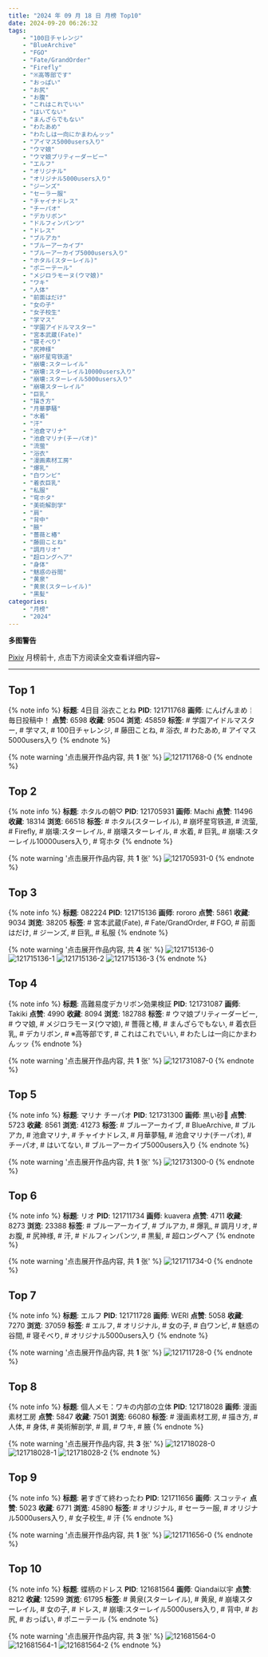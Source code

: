 ```yaml
---
title: "2024 年 09 月 18 日 月榜 Top10"
date: 2024-09-20 06:26:32
tags:
    - "100日チャレンジ"
    - "BlueArchive"
    - "FGO"
    - "Fate/GrandOrder"
    - "Firefly"
    - "※高等部です"
    - "おっぱい"
    - "お尻"
    - "お腹"
    - "これはこれでいい"
    - "はいてない"
    - "まんざらでもない"
    - "わたあめ"
    - "わたしは一向にかまわんッッ"
    - "アイマス5000users入り"
    - "ウマ娘"
    - "ウマ娘プリティーダービー"
    - "エルフ"
    - "オリジナル"
    - "オリジナル5000users入り"
    - "ジーンズ"
    - "セーラー服"
    - "チャイナドレス"
    - "チーパオ"
    - "デカリボン"
    - "ドルフィンパンツ"
    - "ドレス"
    - "ブルアカ"
    - "ブルーアーカイブ"
    - "ブルーアーカイブ5000users入り"
    - "ホタル(スターレイル)"
    - "ポニーテール"
    - "メジロラモーヌ(ウマ娘)"
    - "ワキ"
    - "人体"
    - "前面はだけ"
    - "女の子"
    - "女子校生"
    - "学マス"
    - "学園アイドルマスター"
    - "宮本武蔵(Fate)"
    - "寝そべり"
    - "尻神様"
    - "崩坏星穹铁道"
    - "崩壊:スターレイル"
    - "崩壊:スターレイル10000users入り"
    - "崩壊:スターレイル5000users入り"
    - "崩壊スターレイル"
    - "巨乳"
    - "描き方"
    - "月華夢騒"
    - "水着"
    - "汗"
    - "池倉マリナ"
    - "池倉マリナ(チーパオ)"
    - "流萤"
    - "浴衣"
    - "漫画素材工房"
    - "爆乳"
    - "白ワンピ"
    - "着衣巨乳"
    - "私服"
    - "穹ホタ"
    - "美術解剖学"
    - "肩"
    - "背中"
    - "腋"
    - "薔薇と椿"
    - "藤田ことね"
    - "調月リオ"
    - "超ロングヘア"
    - "身体"
    - "魅惑の谷間"
    - "黄泉"
    - "黄泉(スターレイル)"
    - "黒髪"
categories:
    - "月榜"
    - "2024"
---
```


<i class="fa fa-triangle-exclamation"></i>**多图警告**<i class="fa fa-triangle-exclamation"></i>

[Pixiv](https://www.pixiv.net/) 月榜前十, 点击下方阅读全文查看详细内容~

<!-- more -->

---

## Top 1

{% note info %}
**标题**: 4日目 浴衣ことね
**PID**: 121711768 **画师**: にんげんまめ￤毎日投稿中！
**点赞**: 6598 **收藏**: 9504 **浏览**: 45859
**标签**: # 学園アイドルマスター, # 学マス, # 100日チャレンジ, # 藤田ことね, # 浴衣, # わたあめ, # アイマス5000users入り
{% endnote %}

{% note warning '点击展开作品内容, 共 **1** 张' %}
![121711768-0](https://i.pixiv.re/img-original/img/2024/08/22/00/00/41/121711768_p0.png)
{% endnote %}

## Top 2

{% note info %}
**标题**: ホタルの朝♡
**PID**: 121705931 **画师**: Machi
**点赞**: 11496 **收藏**: 18314 **浏览**: 66518
**标签**: # ホタル(スターレイル), # 崩坏星穹铁道, # 流萤, # Firefly, # 崩壊:スターレイル, # 崩壊スターレイル, # 水着, # 巨乳, # 崩壊:スターレイル10000users入り, # 穹ホタ
{% endnote %}

{% note warning '点击展开作品内容, 共 **1** 张' %}
![121705931-0](https://i.pixiv.re/img-original/img/2024/08/21/21/31/44/121705931_p0.jpg)
{% endnote %}

## Top 3

{% note info %}
**标题**: 082224
**PID**: 121715136 **画师**: rororo
**点赞**: 5861 **收藏**: 9034 **浏览**: 38205
**标签**: # 宮本武蔵(Fate), # Fate/GrandOrder, # FGO, # 前面はだけ, # ジーンズ, # 巨乳, # 私服
{% endnote %}

{% note warning '点击展开作品内容, 共 **4** 张' %}
![121715136-0](https://i.pixiv.re/img-original/img/2024/08/22/01/53/36/121715136_p0.jpg)
![121715136-1](https://i.pixiv.re/img-original/img/2024/08/22/01/53/36/121715136_p1.jpg)
![121715136-2](https://i.pixiv.re/img-original/img/2024/08/22/01/53/36/121715136_p2.jpg)
![121715136-3](https://i.pixiv.re/img-original/img/2024/08/22/01/53/36/121715136_p3.jpg)
{% endnote %}

## Top 4

{% note info %}
**标题**: 高難易度デカリボン効果検証
**PID**: 121731087 **画师**: Takiki
**点赞**: 4990 **收藏**: 8094 **浏览**: 182788
**标签**: # ウマ娘プリティーダービー, # ウマ娘, # メジロラモーヌ(ウマ娘), # 薔薇と椿, # まんざらでもない, # 着衣巨乳, # デカリボン, # ※高等部です, # これはこれでいい, # わたしは一向にかまわんッッ
{% endnote %}

{% note warning '点击展开作品内容, 共 **1** 张' %}
![121731087-0](https://i.pixiv.re/img-original/img/2024/08/22/19/20/46/121731087_p0.png)
{% endnote %}

## Top 5

{% note info %}
**标题**: マリナ チーパオ
**PID**: 121731300 **画师**: 黒い砂🔞
**点赞**: 5723 **收藏**: 8561 **浏览**: 41273
**标签**: # ブルーアーカイブ, # BlueArchive, # ブルアカ, # 池倉マリナ, # チャイナドレス, # 月華夢騒, # 池倉マリナ(チーパオ), # チーパオ, # はいてない, # ブルーアーカイブ5000users入り
{% endnote %}

{% note warning '点击展开作品内容, 共 **1** 张' %}
![121731300-0](https://i.pixiv.re/img-original/img/2024/08/22/19/16/45/121731300_p0.jpg)
{% endnote %}

## Top 6

{% note info %}
**标题**: リオ
**PID**: 121711734 **画师**: kuavera
**点赞**: 4711 **收藏**: 8273 **浏览**: 23388
**标签**: # ブルーアーカイブ, # ブルアカ, # 爆乳, # 調月リオ, # お腹, # 尻神様, # 汗, # ドルフィンパンツ, # 黒髪, # 超ロングヘア
{% endnote %}

{% note warning '点击展开作品内容, 共 **1** 张' %}
![121711734-0](https://i.pixiv.re/img-original/img/2024/08/22/00/00/33/121711734_p0.png)
{% endnote %}

## Top 7

{% note info %}
**标题**: エルフ
**PID**: 121711728 **画师**: WERI
**点赞**: 5058 **收藏**: 7270 **浏览**: 37059
**标签**: # エルフ, # オリジナル, # 女の子, # 白ワンピ, # 魅惑の谷間, # 寝そべり, # オリジナル5000users入り
{% endnote %}

{% note warning '点击展开作品内容, 共 **1** 张' %}
![121711728-0](https://i.pixiv.re/img-original/img/2024/08/22/00/00/32/121711728_p0.png)
{% endnote %}

## Top 8

{% note info %}
**标题**: 個人メモ：ワキの内部の立体
**PID**: 121718028 **画师**: 漫画素材工房
**点赞**: 5847 **收藏**: 7501 **浏览**: 66080
**标签**: # 漫画素材工房, # 描き方, # 人体, # 身体, # 美術解剖学, # 肩, # ワキ, # 腋
{% endnote %}

{% note warning '点击展开作品内容, 共 **3** 张' %}
![121718028-0](https://i.pixiv.re/img-original/img/2024/08/22/05/30/02/121718028_p0.jpg)
![121718028-1](https://i.pixiv.re/img-original/img/2024/08/22/05/30/02/121718028_p1.jpg)
![121718028-2](https://i.pixiv.re/img-original/img/2024/08/22/05/30/02/121718028_p2.jpg)
{% endnote %}

## Top 9

{% note info %}
**标题**: 暑すぎて終わったわ
**PID**: 121711656 **画师**: スコッティ
**点赞**: 5023 **收藏**: 6771 **浏览**: 45890
**标签**: # オリジナル, # セーラー服, # オリジナル5000users入り, # 女子校生, # 汗
{% endnote %}

{% note warning '点击展开作品内容, 共 **1** 张' %}
![121711656-0](https://i.pixiv.re/img-original/img/2024/08/22/00/00/13/121711656_p0.png)
{% endnote %}

## Top 10

{% note info %}
**标题**: 蝶柄のドレス
**PID**: 121681564 **画师**: Qiandai以宇
**点赞**: 8212 **收藏**: 12599 **浏览**: 61795
**标签**: # 黄泉(スターレイル), # 黄泉, # 崩壊スターレイル, # 女の子, # ドレス, # 崩壊:スターレイル5000users入り, # 背中, # お尻, # おっぱい, # ポニーテール
{% endnote %}

{% note warning '点击展开作品内容, 共 **3** 张' %}
![121681564-0](https://i.pixiv.re/img-original/img/2024/08/21/00/01/03/121681564_p0.png)
![121681564-1](https://i.pixiv.re/img-original/img/2024/08/21/00/01/03/121681564_p1.png)
![121681564-2](https://i.pixiv.re/img-original/img/2024/08/21/00/01/03/121681564_p2.png)
{% endnote %}
